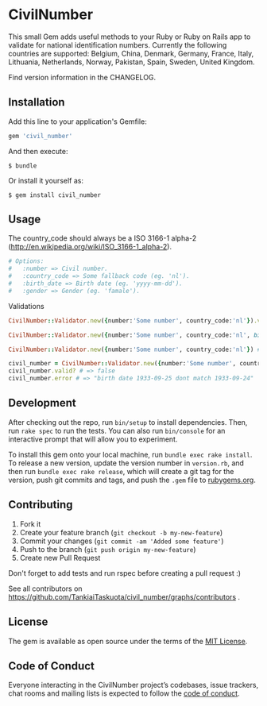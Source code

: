 # CivilNumber

This small Gem adds useful methods to your Ruby or Ruby on Rails app to validate for national identification numbers. Currently the following countries are supported: Belgium, China, Denmark, Germany, France, Italy, Lithuania, Netherlands, Norway, Pakistan, Spain, Sweden, United Kingdom.

Find version information in the CHANGELOG.


## Installation

Add this line to your application's Gemfile:

```ruby
gem 'civil_number'
```

And then execute:

    $ bundle

Or install it yourself as:

    $ gem install civil_number

## Usage
The country_code should always be a ISO 3166-1 alpha-2 (http://en.wikipedia.org/wiki/ISO_3166-1_alpha-2).
```ruby
# Options:
#   :number => Civil number.
#   :country_code => Some fallback code (eg. 'nl').
#   :birth_date => Birth date (eg. 'yyyy-mm-dd').
#   :gender => Gender (eg. 'famale').
```
Validations
```ruby
CivilNumber::Validator.new({number:'Some number', country_code:'nl'}).valid? # => true

CivilNumber::Validator.new({number:'Some number', country_code:'nl', birth_date: 'yyyy-mm-dd'}).valid? # => true

CivilNumber::Validator.new({number:'Some number', country_code:'nl'}) # => #<CivilNumber::Validator:0x000000021e2420 @civil_number="Some number", @country_code="NL", @birth_date=birth_date from civil number information, @gender=gender from civil number information>

civil_number = CivilNumber::Validator.new({number:'Some number', country_code:'nl'})
civil_number.valid? # => false
civil_number.error # => "birth date 1933-09-25 dont match 1933-09-24"
```

## Development

After checking out the repo, run `bin/setup` to install dependencies. Then, run `rake spec` to run the tests. You can also run `bin/console` for an interactive prompt that will allow you to experiment.

To install this gem onto your local machine, run `bundle exec rake install`. To release a new version, update the version number in `version.rb`, and then run `bundle exec rake release`, which will create a git tag for the version, push git commits and tags, and push the `.gem` file to [rubygems.org](https://rubygems.org).

## Contributing

1. Fork it
2. Create your feature branch (`git checkout -b my-new-feature`)
3. Commit your changes (`git commit -am 'Added some feature'`)
4. Push to the branch (`git push origin my-new-feature`)
5. Create new Pull Request

Don't forget to add tests and run rspec before creating a pull request :)

See all contributors on https://github.com/TankiaiTaskuota/civil_number/graphs/contributors .

## License

The gem is available as open source under the terms of the [MIT License](http://opensource.org/licenses/MIT).

## Code of Conduct

Everyone interacting in the CivilNumber project’s codebases, issue trackers, chat rooms and mailing lists is expected to follow the [code of conduct](https://github.com/TankiaiTaskuota/civil_number/blob/master/CODE_OF_CONDUCT.md).
